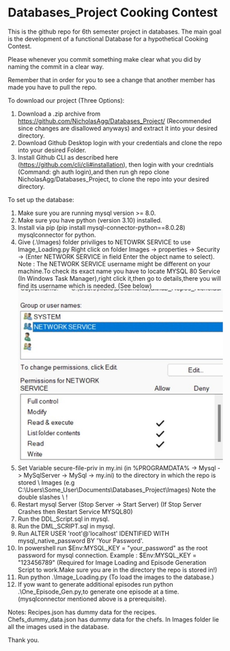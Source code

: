 # Databases_Project Cooking Contest

This is the github repo for 6th semester project in databases.
The main goal is the development of a functional Database for a
hypothetical Cooking Contest.

Please whenever you commit something make clear what you did by naming the commit in a clear way.

Remember that in order for you to see a change that another member has made you
have to pull the repo.

To download our project (Three Options): <br>
1) Download a .zip archive from https://github.com/NicholasAgg/Databases_Project/ (Recommended since changes are disallowed anyways) and extract it into your desired directory.
2) Download Github Desktop login with your credentials and clone the repo into your desired Folder.
3) Install Github CLI as described here (https://github.com/cli/cli#installation), then login with your credntials (Command: gh auth login),and then run gh repo clone NicholasAgg/Databases_Project, to clone the repo into your desired directory.

To set up the database: <br>
1) Make sure you are running mysql version >= 8.0.
2) Make sure you have python (version 3.10) installed.
3) Install via pip (pip install mysql-connector-python==8.0.28) mysqlconnector for python.
4) Give (.\Images) folder priviliges to NETOWRK SERVICE to use Image_Loading.py
Right click on folder Images -> properties -> Security -> (Enter NETWORK SERVICE in field Enter the object name to select).
Note : The NETWORK SERVICE username might be different on your machine.To check its exact name you
have to locate MYSQL 80 Service (In Windows Task Manager),right click it,then go to details,there you will find its username which is needed.
(See below) <br>
![Add network service to folder Security menu in Windows.](NETWORKSERVICE.jpg)
5) Set Variable secure-file-priv in my.ini (in %PROGRAMDATA% -> Mysql -> MySqlServer -> MySql<Version> -> my.ini) to the directory in which the repo is stored \ Images 
(e.g C:\\Users\\Some_User\\Documents\\Databases_Project\\Images) Note the double slashes \\ !
6) Restart mysql Server (Stop Server -> Start Server) (If Stop Server Crashes then Restart Service MYSQL80)
7) Run the DDL_Script.sql in mysql.
8) Run the DML_SCRIPT.sql in mysql.
9) Run ALTER USER 'root'@'localhost' IDENTIFIED WITH mysql_native_password BY 'Your Password'.
10) In powershell run $Env:MYSQL_KEY = "your_password" as the root password for mysql connection.
   Example : $Env:MYSQL_KEY = "123456789" (Required for Image Loading and Episode Generation Script to work.Make sure you are in the directory the repo is stored in!)
11) Run python .\Image_Loading.py (To load the images to the database.)
12) If yow want to generate additional episodes run python .\One_Episode_Gen.py,to generate one episode at a time. (mysqlconnector mentioned above is a prerequisite).


Notes:
Recipes.json has dummy data for the recipes.
Chefs_dummy_data.json has dummy data for the chefs.
In Images folder lie all the images used in the database.

Thank you.
